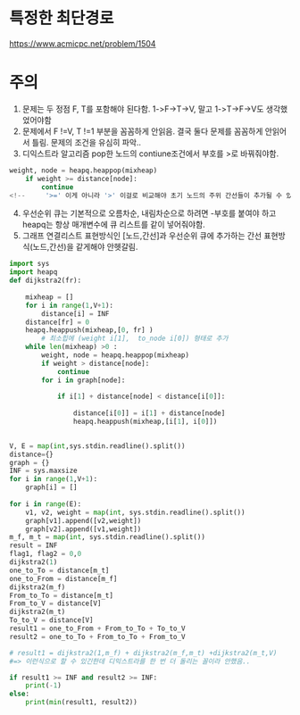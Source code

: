 # 특정한 최단경로
https://www.acmicpc.net/problem/1504
# 주의
1. 문제는 두 정점 F, T를 포함해야 된다함. 1->F->T->V, 말고 1->T->F->V도 생각했었어야함
2. 문제에서 F !=V, T !=1 부분을 꼼꼼하게 안읽음. 
결국 둘다 문제를 꼼꼼하게 안읽어서 틀림. 문제의 조건을 유심히 파악..
3. 디익스트라 알고리즘 pop한 노드의 contiune조건에서 부호를 >로 바꿔줘야함.
```python
weight, node = heapq.heappop(mixheap)    
    if weight >= distance[node]:
        continue
<!--     '>=' 이게 아니라 '>' 이걸로 비교해야 초기 노드의 주위 간선들이 추가될 수 있음.     -->

```
4. 우선순위 큐는 기본적으로 오름차순, 내림차순으로 하려면 -부호를 붙여야 하고 heapq는 항상 매개변수에 큐 리스트를 같이 넣어줘야함.
5. 그래프 연결리스트 표현방식인 [노드,간선]과 우선순위 큐에 추가하는 간선 표현방식(노드,간선)을 같게해야 안헷갈림.
```python
import sys
import heapq
def dijkstra2(fr):    
    
    mixheap = []
    for i in range(1,V+1):    
        distance[i] = INF
    distance[fr] = 0
    heapq.heappush(mixheap,[0, fr] )
        # 최소힙에 (weight i[1],  to_node i[0]) 형태로 추가 
    while len(mixheap) >0 :
        weight, node = heapq.heappop(mixheap)    
        if weight > distance[node]:
            continue
        for i in graph[node]:
            
            if i[1] + distance[node] < distance[i[0]]:
                
                distance[i[0]] = i[1] + distance[node]
                heapq.heappush(mixheap,[i[1], i[0]])    

            
V, E = map(int,sys.stdin.readline().split())
distance={}
graph = {}
INF = sys.maxsize
for i in range(1,V+1):
    graph[i] = []
    
for i in range(E):
    v1, v2, weight = map(int, sys.stdin.readline().split())
    graph[v1].append([v2,weight])
    graph[v2].append([v1,weight])
m_f, m_t = map(int, sys.stdin.readline().split())
result = INF
flag1, flag2 = 0,0
dijkstra2(1)
one_to_To = distance[m_t]
one_to_From = distance[m_f]
dijkstra2(m_f)
From_to_To = distance[m_t]
From_to_V = distance[V]
dijkstra2(m_t)
To_to_V = distance[V]
result1 = one_to_From + From_to_To + To_to_V
result2 = one_to_To + From_to_To + From_to_V

# result1 = dijkstra2(1,m_f) + dijkstra2(m_f,m_t) +dijkstra2(m_t,V)
#=> 이런식으로 할 수 있긴한데 디익스트라를 한 번 더 돌리는 꼴이라 안했음..

if result1 >= INF and result2 >= INF:
    print(-1)
else:
    print(min(result1, result2))

```
